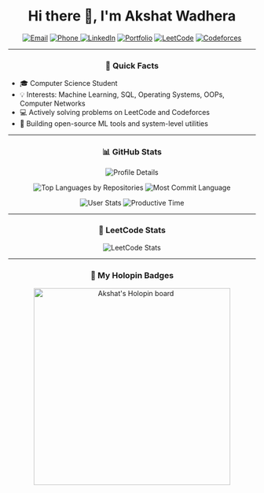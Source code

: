 <h1 align="center">Hi there 👋, I'm Akshat Wadhera</h1>

<p align="center">
  <a href="mailto:akshatwadhera03@email.com"><img alt="Email" src="https://img.shields.io/badge/Gmail-akshatwadhera@email.com-red?logo=gmail&style=flat-square" /></a>
  <a href="tel:+919871600656">
  <img alt="Phone" src="https://img.shields.io/badge/Phone-%2B91%209871600656-green?logo=googlevoice&style=flat-square" />
</a>
  <a href="https://www.linkedin.com/in/akshat-wadhera-84942a23b/" target="_blank"><img alt="LinkedIn" src="https://img.shields.io/badge/LinkedIn-akshatwadhera-blue?logo=linkedin&style=flat-square" /></a>
  <a href="https://akshatwadhera.github.io" target="_blank"><img alt="Portfolio" src="https://img.shields.io/badge/Portfolio-Visit-orange?style=flat-square&logo=githubpages" /></a>
  <a href="https://leetcode.com/u/Akshat_W/" target="_blank"><img alt="LeetCode" src="https://img.shields.io/badge/LeetCode-Profile-orange?logo=leetcode&style=flat-square" /></a>
  <a href="https://codeforces.com/profile/akshatwadhera" target="_blank"><img alt="Codeforces" src="https://img.shields.io/badge/Codeforces-Handle-blue?logo=codeforces&style=flat-square" /></a>
</p>

---

<h3 align="center">🚀 Quick Facts</h3>

<ul>
  <li>🎓 Computer Science Student</li>
  <li>💡 Interests: Machine Learning, SQL, Operating Systems, OOPs, Computer Networks</li>
  <li>💻 Actively solving problems on LeetCode and Codeforces</li>
  <li>📂 Building open-source ML tools and system-level utilities</li>
</ul>

---

<h3 align="center">📊 GitHub Stats</h3>

<p align="center">
  <img alt="Profile Details" src="https://github-profile-summary-cards.vercel.app/api/cards/profile-details?username=Akshat-wa&theme=dracula" />
</p>
<p align="center">
  <img alt="Top Languages by Repositories" src="https://github-profile-summary-cards.vercel.app/api/cards/repos-per-language?username=Akshat-wa&theme=dracula" />
  <img alt="Most Commit Language" src="https://github-profile-summary-cards.vercel.app/api/cards/most-commit-language?username=Akshat-wa&theme=dracula" />
</p>
<p align="center">
  <img alt="User Stats" src="https://github-profile-summary-cards.vercel.app/api/cards/stats?username=Akshat-wa&theme=dracula" />
  <img alt="Productive Time" src="https://github-profile-summary-cards.vercel.app/api/cards/productive-time?username=Akshat-wa&theme=dracula" />
</p>

---

<h3 align="center">🧮 LeetCode Stats</h3>

<p align="center">
  <img src="https://leetcard.jacoblin.cool/Akshat_W?ext=contest&theme=dark" alt="LeetCode Stats" />
</p>

---

<h3 align="center">🏅 My Holopin Badges</h3>
<p align="center">
  <a href="https://holopin.io/@akshatwadhera">
    <img src="https://holopin.me/akshatwadhera" alt="Akshat's Holopin board" width="400"/>
  </a>
</p>
